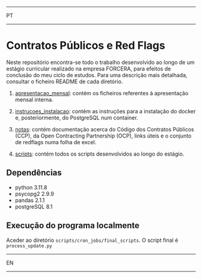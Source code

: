 ***
PT
***

# Contratos Públicos e Red Flags 

Neste repositório encontra-se todo o trabalho desenvolvido ao longo de um estágio curricular realizado na empresa FORCERA, para efeitos de conclusão do meu ciclo de estudos.
Para uma descrição mais detalhada, consultar o ficheiro README de cada diretório.  

1. [apresentacao_mensal](https://github.com/forcera/red_flags/tree/master/apresentacao_mensal): contém os ficheiros referentes à apresentação mensal interna. 

2. [instrucoes_instalacao](https://github.com/forcera/red_flags/tree/master/instrucoes_instalacao): contém as instruções para a instalação do docker e, posteriormente, do PostgreSQL num container. 

3. [notas](https://github.com/forcera/red_flags/tree/master/notas): contém documentação acerca do Código dos Contratos Públicos (CCP), da Open Contracting Partnership (OCP), links úteis e o conjunto de redflags numa folha de excel. 

4. [scripts](https://github.com/forcera/red_flags/tree/master/scripts): contém todos os scripts desenvolvidos ao longo do estágio. 


## Dependências

- python 3.11.8
- psycopg2 2.9.9
- pandas 2.1.1
- postgreSQL 8.1


## Execução do programa localmente

Aceder ao diretório `scripts/cron_jobs/final_scripts`. O script final é `process_update.py`



***
EN
***
